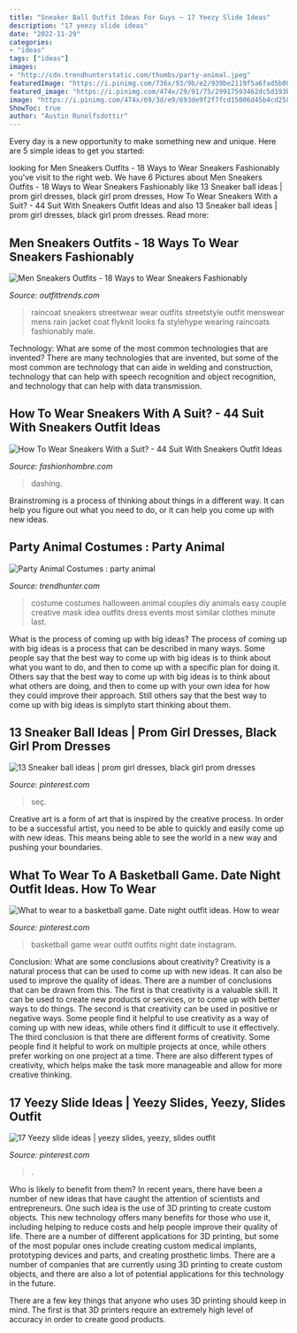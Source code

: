 ```yaml
---
title: "Sneaker Ball Outfit Ideas For Guys ~ 17 Yeezy Slide Ideas"
description: "17 yeezy slide ideas"
date: "2022-11-29"
categories:
- "ideas"
tags: ["ideas"]
images:
- "http://cdn.trendhunterstatic.com/thumbs/party-animal.jpeg"
featuredImage: "https://i.pinimg.com/736x/93/9b/e2/939be2119f5a6fad5b0895a190ed8c1e.jpg"
featured_image: "https://i.pinimg.com/474x/29/91/75/29917593462dc5d193b0d7ad803106a3.jpg"
image: "https://i.pinimg.com/474x/69/3d/e9/693de9f2f7fcd15006d45b4cd258af3a.jpg"
ShowToc: true
author: "Austin Runolfsdottir"
---
```



Every day is a new opportunity to make something new and unique. Here are 5 simple ideas to get you started: 

	

		
looking for Men Sneakers Outfits - 18 Ways to Wear Sneakers Fashionably you've visit to the right web. We have 6 Pictures about Men Sneakers Outfits - 18 Ways to Wear Sneakers Fashionably like 13 Sneaker ball ideas | prom girl dresses, black girl prom dresses, How To Wear Sneakers With a Suit? - 44 Suit With Sneakers Outfit Ideas and also 13 Sneaker ball ideas | prom girl dresses, black girl prom dresses. Read more:
		
    
## Men Sneakers Outfits - 18 Ways To Wear Sneakers Fashionably

<img loading=lazy src="https://www.outfittrends.com/wp-content/uploads/2015/08/8e04ee23f0b0ad8e32f7e5b1667eeb77.jpg" onerror="this.onerror=null;this.src='https://tse1.mm.bing.net/th?id=OIP.BZEByWsJ5_VjWGywHs3gDQHaLG&amp;pid=15.1';" alt="Men Sneakers Outfits - 18 Ways to Wear Sneakers Fashionably">

_Source: outfittrends.com_

>raincoat sneakers streetwear wear outfits streetstyle outfit menswear mens rain jacket coat flyknit looks fa stylehype wearing raincoats fashionably male. 

	

Technology: What are some of the most common technologies that are invented?
There are many technologies that are invented, but some of the most common are technology that can aide in welding and construction, technology that can help with speech recognition and object recognition, and technology that can help with data transmission.

    
## How To Wear Sneakers With A Suit? - 44 Suit With Sneakers Outfit Ideas

<img loading=lazy src="https://www.fashionhombre.com/wp-content/uploads/2019/07/Dashing-Suit-With-Sneakers-Outfit-To-Try-14-1.jpg" onerror="this.onerror=null;this.src='https://tse4.mm.bing.net/th?id=OIP.yRlDHP39J5fFNLTBbbSBYwHaLH&amp;pid=15.1';" alt="How To Wear Sneakers With a Suit? - 44 Suit With Sneakers Outfit Ideas">

_Source: fashionhombre.com_

>dashing. 

	

Brainstroming is a process of thinking about things in a different way. It can help you figure out what you need to do, or it can help you come up with new ideas.

    
## Party Animal Costumes : Party Animal

<img loading=lazy src="http://cdn.trendhunterstatic.com/thumbs/party-animal.jpeg" onerror="this.onerror=null;this.src='https://tse1.mm.bing.net/th?id=OIP.jQgzrHOlLGwNmMfYbzdIsAHaJ3&amp;pid=15.1';" alt="Party Animal Costumes : party animal">

_Source: trendhunter.com_

>costume costumes halloween animal couples diy animals easy couple creative mask idea outfits dress events most similar clothes minute last. 

	

What is the process of coming up with big ideas?
The process of coming up with big ideas is a process that can be described in many ways. Some people say that the best way to come up with big ideas is to think about what you want to do, and then to come up with a specific plan for doing it. Others say that the best way to come up with big ideas is to think about what others are doing, and then to come up with your own idea for how they could improve their approach. Still others say that the best way to come up with big ideas is simplyto start thinking about them.

    
## 13 Sneaker Ball Ideas | Prom Girl Dresses, Black Girl Prom Dresses

<img loading=lazy src="https://i.pinimg.com/474x/69/3d/e9/693de9f2f7fcd15006d45b4cd258af3a.jpg" onerror="this.onerror=null;this.src='https://tse2.mm.bing.net/th?id=OIP.KR3LV1SuS7nLu5kqK5OFIQAAAA&amp;pid=15.1';" alt="13 Sneaker ball ideas | prom girl dresses, black girl prom dresses">

_Source: pinterest.com_

>seç. 

	

Creative art is a form of art that is inspired by the creative process. In order to be a successful artist, you need to be able to quickly and easily come up with new ideas. This means being able to see the world in a new way and pushing your boundaries.

    
## What To Wear To A Basketball Game. Date Night Outfit Ideas. How To Wear

<img loading=lazy src="https://i.pinimg.com/736x/93/9b/e2/939be2119f5a6fad5b0895a190ed8c1e.jpg" onerror="this.onerror=null;this.src='https://tse2.mm.bing.net/th?id=OIP.elsBSp9sbyAcvqjhHwAQ-QHaJQ&amp;pid=15.1';" alt="What to wear to a basketball game. Date night outfit ideas. How to wear">

_Source: pinterest.com_

>basketball game wear outfit outfits night date instagram. 

	

Conclusion: What are some conclusions about creativity?
Creativity is a natural process that can be used to come up with new ideas. It can also be used to improve the quality of ideas. There are a number of conclusions that can be drawn from this. The first is that creativity is a valuable skill. It can be used to create new products or services, or to come up with better ways to do things. The second is that creativity can be used in positive or negative ways. Some people find it helpful to use creativity as a way of coming up with new ideas, while others find it difficult to use it effectively. The third conclusion is that there are different forms of creativity. Some people find it helpful to work on multiple projects at once, while others prefer working on one project at a time. There are also different types of creativity, which helps make the task more manageable and allow for more creative thinking.

    
## 17 Yeezy Slide Ideas | Yeezy Slides, Yeezy, Slides Outfit

<img loading=lazy src="https://i.pinimg.com/474x/29/91/75/29917593462dc5d193b0d7ad803106a3.jpg" onerror="this.onerror=null;this.src='https://tse2.mm.bing.net/th?id=OIP.mQ_2lR5vwpMhA8g_dNfE3gAAAA&amp;pid=15.1';" alt="17 Yeezy slide ideas | yeezy slides, yeezy, slides outfit">

_Source: pinterest.com_

>. 

	

Who is likely to benefit from them?
In recent years, there have been a number of new ideas that have caught the attention of scientists and entrepreneurs. One such idea is the use of 3D printing to create custom objects. This new technology offers many benefits for those who use it, including helping to reduce costs and help people improve their quality of life.
There are a number of different applications for 3D printing, but some of the most popular ones include creating custom medical implants, prototyping devices and parts, and creating prosthetic limbs. There are a number of companies that are currently using 3D printing to create custom objects, and there are also a lot of potential applications for this technology in the future.

There are a few key things that anyone who uses 3D printing should keep in mind. The first is that 3D printers require an extremely high level of accuracy in order to create good products.

